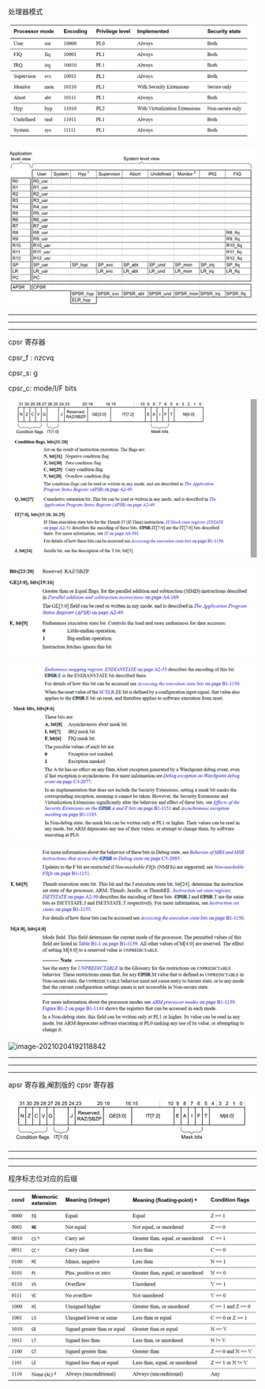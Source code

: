处理器模式

![image-20210204192957958](处理器模式的编码.png)



![image-20210204193122013](处理器模式以及对应的寄存器.png)



---

---

---



cpsr 寄存器

cpsr_f : nzcvq 

cpsr_s: g  

cpsr_c: mode/I/F bits

![image-20210204191703246](cpsr寄存器以及字段解释1.png)

![image-20210204191827245](cpsr寄存器以及字段解释2.png)

![image-20210204191946618](cpsr寄存器以及字段解释3.png)

![image-20210204192032715](cpsr寄存器以及字段解释4.png)

![image-20210204192118842](/home/hzh/bloc_test/brief_record/armv7架构/arm常备查询知识点/cpsr寄存器以及字段解释5.png)

---

---

---

apsr 寄存器,阉割版的 cpsr 寄存器

![image-20210204192244387](apsr字段.png)

---

---

---



程序标志位对应的后缀

![程序状态标志位](程序状态标志位.png)
